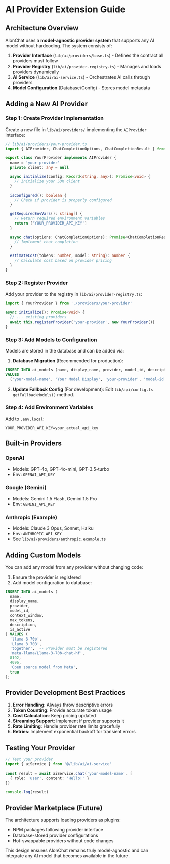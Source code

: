 # AI Provider Extension Guide

## Architecture Overview

AlonChat uses a **model-agnostic provider system** that supports any AI model without hardcoding. The system consists of:

1. **Provider Interface** (`lib/ai/providers/base.ts`) - Defines the contract all providers must follow
2. **Provider Registry** (`lib/ai/provider-registry.ts`) - Manages and loads providers dynamically
3. **AI Service** (`lib/ai/ai-service.ts`) - Orchestrates AI calls through providers
4. **Model Configuration** (Database/Config) - Stores model metadata

## Adding a New AI Provider

### Step 1: Create Provider Implementation

Create a new file in `lib/ai/providers/` implementing the `AIProvider` interface:

```typescript
// lib/ai/providers/your-provider.ts
import { AIProvider, ChatCompletionOptions, ChatCompletionResult } from './base'

export class YourProvider implements AIProvider {
  name = 'your-provider'
  private client: any = null

  async initialize(config: Record<string, any>): Promise<void> {
    // Initialize your SDK client
  }

  isConfigured(): boolean {
    // Check if provider is properly configured
  }

  getRequiredEnvVars(): string[] {
    // Return required environment variables
    return ['YOUR_PROVIDER_API_KEY']
  }

  async chat(options: ChatCompletionOptions): Promise<ChatCompletionResult> {
    // Implement chat completion
  }

  estimateCost(tokens: number, model: string): number {
    // Calculate cost based on provider pricing
  }
}
```

### Step 2: Register Provider

Add your provider to the registry in `lib/ai/provider-registry.ts`:

```typescript
import { YourProvider } from './providers/your-provider'

async initialize(): Promise<void> {
  // ... existing providers
  await this.registerProvider('your-provider', new YourProvider())
}
```

### Step 3: Add Models to Configuration

Models are stored in the database and can be added via:

1. **Database Migration** (Recommended for production):
```sql
INSERT INTO ai_models (name, display_name, provider, model_id, description, is_active)
VALUES
  ('your-model-name', 'Your Model Display', 'your-provider', 'model-id', 'Description', true);
```

2. **Update Fallback Config** (For development):
Edit `lib/api/config.ts` `getFallbackModels()` method.

### Step 4: Add Environment Variables

Add to `.env.local`:
```env
YOUR_PROVIDER_API_KEY=your_actual_api_key
```

## Built-in Providers

### OpenAI
- Models: GPT-4o, GPT-4o-mini, GPT-3.5-turbo
- Env: `OPENAI_API_KEY`

### Google (Gemini)
- Models: Gemini 1.5 Flash, Gemini 1.5 Pro
- Env: `GEMINI_API_KEY`

### Anthropic (Example)
- Models: Claude 3 Opus, Sonnet, Haiku
- Env: `ANTHROPIC_API_KEY`
- See `lib/ai/providers/anthropic.example.ts`

## Adding Custom Models

You can add any model from any provider without changing code:

1. Ensure the provider is registered
2. Add model configuration to database:

```sql
INSERT INTO ai_models (
  name,
  display_name,
  provider,
  model_id,
  context_window,
  max_tokens,
  description,
  is_active
) VALUES (
  'llama-3-70b',
  'Llama 3 70B',
  'together',  -- Provider must be registered
  'meta-llama/Llama-3-70b-chat-hf',
  8192,
  4096,
  'Open source model from Meta',
  true
);
```

## Provider Development Best Practices

1. **Error Handling**: Always throw descriptive errors
2. **Token Counting**: Provide accurate token usage
3. **Cost Calculation**: Keep pricing updated
4. **Streaming Support**: Implement if provider supports it
5. **Rate Limiting**: Handle provider rate limits gracefully
6. **Retries**: Implement exponential backoff for transient errors

## Testing Your Provider

```typescript
// Test your provider
import { aiService } from '@/lib/ai/ai-service'

const result = await aiService.chat('your-model-name', [
  { role: 'user', content: 'Hello!' }
])

console.log(result)
```

## Provider Marketplace (Future)

The architecture supports loading providers as plugins:
- NPM packages following provider interface
- Database-stored provider configurations
- Hot-swappable providers without code changes

This design ensures AlonChat remains truly model-agnostic and can integrate any AI model that becomes available in the future.
